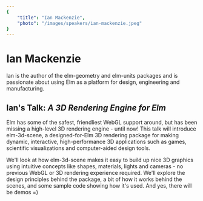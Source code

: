 ```yaml
---
{
    "title": "Ian Mackenzie",
    "photo": "/images/speakers/ian-mackenzie.jpeg"
}
---
```


# Ian Mackenzie

Ian is the author of the elm-geometry and elm-units packages and is passionate about using Elm as a platform for design, engineering and manufacturing.

## Ian's Talk: *A 3D Rendering Engine for Elm*

Elm has some of the safest, friendliest WebGL support around, but has been missing a high-level 3D rendering engine - until now! This talk will introduce elm-3d-scene, a designed-for-Elm 3D rendering package for making dynamic, interactive, high-performance 3D applications such as games, scientific visualizations and computer-aided design tools.

We'll look at how elm-3d-scene makes it easy to build up nice 3D graphics using intuitive concepts like shapes, materials, lights and cameras - no previous WebGL or 3D rendering experience required. We'll explore the design principles behind the package, a bit of how it works behind the scenes, and some sample code showing how it's used. And yes, there will be demos =)
